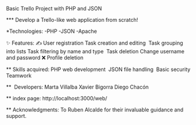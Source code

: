 Basic Trello Project with PHP and JSON

*** Develop a Trello-like web application from scratch!

️*Technologies:
-PHP
-JSON
-Apache

✨ Features:
✍️ User registration
Task creation and editing
️ Task grouping into lists
Task filtering by name and type
️ Task deletion
Change username and password
❌ Profile deletion

** Skills acquired:
PHP web development
️ JSON file handling
️ Basic security
Teamwork

** ‍ Developers:
Marta Villalba
Xavier Bigorra
Diego Chacón

** index page:
http://localhost:3000/web/

** Acknowledgments:
To Ruben Alcalde for their invaluable guidance and support.
